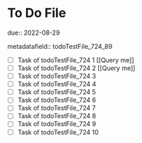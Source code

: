 # To Do File

due:: 2022-08-29

metadatafield:: todoTestFile_724_89

- [ ] Task of todoTestFile_724 1 [[Query me]]
- [ ] Task of todoTestFile_724 2 [[Query me]]
- [ ] Task of todoTestFile_724 3
- [ ] Task of todoTestFile_724 4
- [ ] Task of todoTestFile_724 5
- [ ] Task of todoTestFile_724 6
- [ ] Task of todoTestFile_724 7
- [ ] Task of todoTestFile_724 8
- [ ] Task of todoTestFile_724 9
- [ ] Task of todoTestFile_724 10